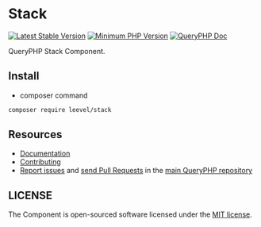 Stack
=================

[![Latest Stable Version](http://img.shields.io/packagist/v/leevel/stack.svg)](https://packagist.org/packages/leevel/stack)
<a href="https://php.net"><img src="https://img.shields.io/badge/php-%3E%3D%207.4.0-8892BF.svg" alt="Minimum PHP Version"></a>
[![QueryPHP Doc](https://img.shields.io/badge/docs-passing-green.svg?maxAge=2592000)](https://www.queryphp.com/docs/)

QueryPHP Stack Component.

## Install

- composer command

```bash
composer require leevel/stack
```

Resources
---------

  * [Documentation](https://www.queryphp.com/docs/component/stack.html)
  * [Contributing](https://www.queryphp.com/docs/developer/)
  * [Report issues](https://github.com/hunzhiwange/framework/issues) and
    [send Pull Requests](https://github.com/hunzhiwange/framework/pulls)
    in the [main QueryPHP repository](https://github.com/hunzhiwange/framework)

## LICENSE

The Component is open-sourced software licensed under the [MIT license](LICENSE).